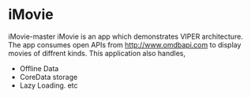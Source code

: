 # iMovie
iMovie-master
iMovie is an app which demonstrates VIPER architecture.
The app consumes open APIs from http://www.omdbapi.com to display movies of diffrent kinds.
This application also handles,
* Offline Data
* CoreData storage
* Lazy Loading. etc

